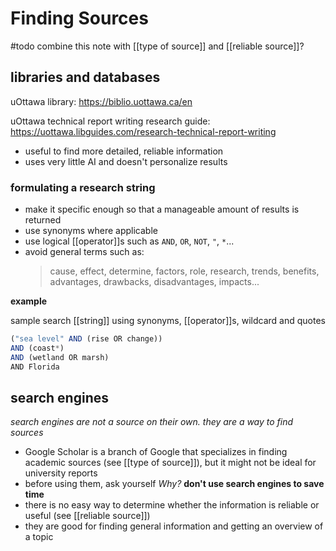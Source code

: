 # Finding Sources

#todo combine this note with [[type of source]] and [[reliable source]]?

## libraries and databases

uOttawa library: <https://biblio.uottawa.ca/en>

uOttawa technical report writing research guide: <https://uottawa.libguides.com/research-technical-report-writing>

- useful to find more detailed, reliable information
- uses very little AI and doesn't personalize results

### formulating a research string

- make it specific enough so that a manageable amount of results is returned
- use synonyms where applicable
- use logical [[operator]]s such as `AND`, `OR`, `NOT`, `"`, `*`...
- avoid general terms such as:
  > cause, effect, determine, factors, role, research, trends, benefits, advantages, drawbacks, disadvantages, impacts...

**example**

sample search [[string]] using synonyms, [[operator]]s, wildcard and quotes

```jsx
("sea level" AND (rise OR change))
AND (coast*)
AND (wetland OR marsh)
AND Florida
```

## search engines

_search engines are not a source on their own. they are a way to find sources_

- Google Scholar is a branch of Google that specializes in finding academic sources (see [[type of source]]), but it might not be ideal for university reports
- before using them, ask yourself _Why?_ **don't use search engines to save time**
- there is no easy way to determine whether the information is reliable or useful (see [[reliable source]])
- they are good for finding general information and getting an overview of a topic
